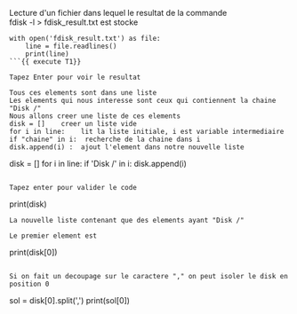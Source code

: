 Lecture d'un fichier dans lequel le resultat de la commande   
    fdisk -l > fdisk_result.txt
est stocke

```
with open('fdisk_result.txt') as file:
    line = file.readlines()
    print(line)
```{{ execute T1}}

Tapez Enter pour voir le resultat   

Tous ces elements sont dans une liste  
Les elements qui nous interesse sont ceux qui contiennent la chaine "Disk /"      
Nous allons creer une liste de ces elements     
disk = []    creer un liste vide   
for i in line:    lit la liste initiale, i est variable intermediaire  
if "chaine" in i:  recherche de la chaine dans i 
disk.append(i) :  ajout l'element dans notre nouvelle liste   
```
disk = []
for i in line:
    if 'Disk /' in i:
        disk.append(i)
```{{ execute T1}}

Tapez enter pour valider le code   

```
print(disk)
```{{ execute T1}}
La nouvelle liste contenant que des elements ayant "Disk /" 
  
Le premier element est 
```
print(disk[0])
```{{ execute T1 }}

Si on fait un decoupage sur le caractere "," on peut isoler le disk en position 0
```
sol = disk[0].split(',')
print(sol[0])
```{{ execute T1}}
  

